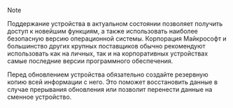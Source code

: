   > [!NOTE]
  > Поддержание устройства в актуальном состоянии позволяет получить доступ к новейшим функциям, а также использовать наиболее безопасную версию операционной системы. Корпорация Майкрософт и большинство других крупных поставщиков обычно рекомендуют использовать как на личных, так и на корпоративных устройствах самые последние версии программного обеспечения.

Перед обновлением устройства обязательно создайте резервную копию всей информации с него. Это поможет восстановить данные в случае прерывания обновления или позволит перенести данные на сменное устройство. 
